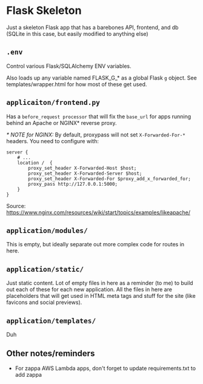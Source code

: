 # Flask Skeleton

Just a skeleton Flask app that has a barebones API, frontend, and db (SQLite in this case, but easily modified to anything else)

## `.env`

Control various Flask/SQLAlchemy ENV variables.

Also loads up any variable named FLASK_G_* as a global Flask `g` object. See templates/wrapper.html for how most of these get used.

## `applicaiton/frontend.py`

Has a `before_request processor` that will fix the `base_url` for apps running behind an Apache or NGINX* reverse proxy.

_* *NOTE for NGINX:*_
By default, proxypass will not set `X-Forwarded-For-*` headers. You need to configure with:
```
server {
    # ...
    location /  {
        proxy_set_header X-Forwarded-Host $host;
        proxy_set_header X-Forwarded-Server $host;
        proxy_set_header X-Forwarded-For $proxy_add_x_forwarded_for;
        proxy_pass http://127.0.0.1:5000;
    }
}
```

Source: https://www.nginx.com/resources/wiki/start/topics/examples/likeapache/

## `application/modules/`

This is empty, but ideally separate out more complex code for routes in here.

## `application/static/`

Just static content. Lot of empty files in here as a reminder (to me) to build out each of these for each new application. All the files in here are placeholders that will get used in HTML meta tags and stuff for the site (like favicons and social previews).

## `application/templates/`

Duh

## Other notes/reminders

* For zappa AWS Lambda apps, don't forget to update requirements.txt to add zappa

